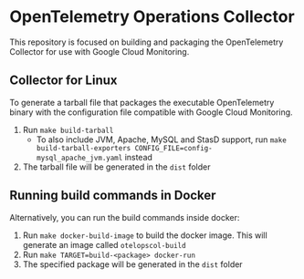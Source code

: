 # OpenTelemetry Operations Collector

This repository is focused on building and packaging the OpenTelemetry Collector for use with Google Cloud Monitoring.


## Collector for Linux

To generate a tarball file that packages the executable OpenTelemetry binary with the configuration file compatible with Google Cloud Monitoring.
1. Run `make build-tarball`
    - To also include JVM, Apache, MySQL and StasD support, run `make build-tarball-exporters CONFIG_FILE=config-mysql_apache_jvm.yaml` instead
2. The tarball file will be generated in the `dist` folder

## Running build commands in Docker

Alternatively, you can run the build commands inside docker:
1. Run `make docker-build-image` to build the docker image. This will generate an image called `otelopscol-build`
2. Run `make TARGET=build-<package> docker-run`
3. The specified package will be generated in the `dist` folder
